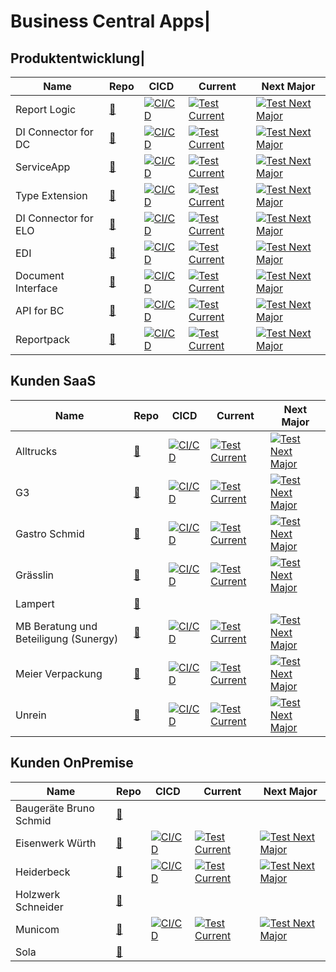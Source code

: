 # Business Central Apps|
## Produktentwicklung|
|Name|Repo|CICD|Current|Next Major|
|-------|-------|-------|-------|-------|
|Report Logic|[🔗](https://github.com/abilitygmbh/36487-ABILITY-GMBH-ERP-ABILITY.ReportLogic-ISV.git)|[![ CI/CD](https://github.com/abilitygmbh/36487-ABILITY-GMBH-ERP-ABILITY.ReportLogic-ISV/actions/workflows/CICD.yaml/badge.svg)](https://github.com/abilitygmbh/36487-ABILITY-GMBH-ERP-ABILITY.ReportLogic-ISV/actions/workflows/CICD.yaml)|[![ Test Current](https://github.com/abilitygmbh/36487-ABILITY-GMBH-ERP-ABILITY.ReportLogic-ISV/actions/workflows/Current.yaml/badge.svg)](https://github.com/abilitygmbh/36487-ABILITY-GMBH-ERP-ABILITY.ReportLogic-ISV/actions/workflows/Current.yaml)|[![ Test Next Major](https://github.com/abilitygmbh/36487-ABILITY-GMBH-ERP-ABILITY.ReportLogic-ISV/actions/workflows/NextMajor.yaml/badge.svg)](https://github.com/abilitygmbh/36487-ABILITY-GMBH-ERP-ABILITY.ReportLogic-ISV/actions/workflows/NextMajor.yaml)|
|DI Connector for DC|[🔗](https://github.com/abilitygmbh/36487-ABILITY-GMBH-ERP-BC-ISV-DI-Connector-for-Document-Capture.git)|[![ CI/CD](https://github.com/abilitygmbh/36487-ABILITY-GMBH-ERP-BC-ISV-DI-Connector-for-Document-Capture/actions/workflows/CICD.yaml/badge.svg)](https://github.com/abilitygmbh/36487-ABILITY-GMBH-ERP-BC-ISV-DI-Connector-for-Document-Capture/actions/workflows/CICD.yaml)|[![ Test Current](https://github.com/abilitygmbh/36487-ABILITY-GMBH-ERP-BC-ISV-DI-Connector-for-Document-Capture/actions/workflows/Current.yaml/badge.svg)](https://github.com/abilitygmbh/36487-ABILITY-GMBH-ERP-BC-ISV-DI-Connector-for-Document-Capture/actions/workflows/Current.yaml)|[![ Test Next Major](https://github.com/abilitygmbh/36487-ABILITY-GMBH-ERP-BC-ISV-DI-Connector-for-Document-Capture/actions/workflows/NextMajor.yaml/badge.svg)](https://github.com/abilitygmbh/36487-ABILITY-GMBH-ERP-BC-ISV-DI-Connector-for-Document-Capture/actions/workflows/NextMajor.yaml)|
|ServiceApp|[🔗](https://github.com/abilitygmbh/36487-ABILITY-GMBH-ERP-ISV-Ability-ServiceApp.git)|[![ CI/CD](https://github.com/abilitygmbh/36487-ABILITY-GMBH-ERP-ISV-Ability-ServiceApp/actions/workflows/CICD.yaml/badge.svg)](https://github.com/abilitygmbh/36487-ABILITY-GMBH-ERP-ISV-Ability-ServiceApp/actions/workflows/CICD.yaml)|[![ Test Current](https://github.com/abilitygmbh/36487-ABILITY-GMBH-ERP-ISV-Ability-ServiceApp/actions/workflows/Current.yaml/badge.svg)](https://github.com/abilitygmbh/36487-ABILITY-GMBH-ERP-ISV-Ability-ServiceApp/actions/workflows/Current.yaml)|[![ Test Next Major](https://github.com/abilitygmbh/36487-ABILITY-GMBH-ERP-ISV-Ability-ServiceApp/actions/workflows/NextMajor.yaml/badge.svg)](https://github.com/abilitygmbh/36487-ABILITY-GMBH-ERP-ISV-Ability-ServiceApp/actions/workflows/NextMajor.yaml)|
|Type Extension|[🔗](https://github.com/abilitygmbh/36487-ABILITY-GMBH-ERP-BC-ISV-TYPE-EXTENSION.git)|[![ CI/CD](https://github.com/abilitygmbh/36487-ABILITY-GMBH-ERP-BC-ISV-TYPE-EXTENSION/actions/workflows/CICD.yaml/badge.svg)](https://github.com/abilitygmbh/36487-ABILITY-GMBH-ERP-BC-ISV-TYPE-EXTENSION/actions/workflows/CICD.yaml)|[![ Test Current](https://github.com/abilitygmbh/36487-ABILITY-GMBH-ERP-BC-ISV-TYPE-EXTENSION/actions/workflows/Current.yaml/badge.svg)](https://github.com/abilitygmbh/36487-ABILITY-GMBH-ERP-BC-ISV-TYPE-EXTENSION/actions/workflows/Current.yaml)|[![ Test Next Major](https://github.com/abilitygmbh/36487-ABILITY-GMBH-ERP-BC-ISV-TYPE-EXTENSION/actions/workflows/NextMajor.yaml/badge.svg)](https://github.com/abilitygmbh/36487-ABILITY-GMBH-ERP-BC-ISV-TYPE-EXTENSION/actions/workflows/NextMajor.yaml)|
|DI Connector for ELO|[🔗](https://github.com/abilitygmbh/36487-ABILITY-GMBH-ERP-BC-ISV-DI-Connector-for-ELO.git)|[![ CI/CD](https://github.com/abilitygmbh/36487-ABILITY-GMBH-ERP-BC-ISV-DI-Connector-for-ELO/actions/workflows/CICD.yaml/badge.svg)](https://github.com/abilitygmbh/36487-ABILITY-GMBH-ERP-BC-ISV-DI-Connector-for-ELO/actions/workflows/CICD.yaml)|[![ Test Current](https://github.com/abilitygmbh/36487-ABILITY-GMBH-ERP-BC-ISV-DI-Connector-for-ELO/actions/workflows/Current.yaml/badge.svg)](https://github.com/abilitygmbh/36487-ABILITY-GMBH-ERP-BC-ISV-DI-Connector-for-ELO/actions/workflows/Current.yaml)|[![ Test Next Major](https://github.com/abilitygmbh/36487-ABILITY-GMBH-ERP-BC-ISV-DI-Connector-for-ELO/actions/workflows/NextMajor.yaml/badge.svg)](https://github.com/abilitygmbh/36487-ABILITY-GMBH-ERP-BC-ISV-DI-Connector-for-ELO/actions/workflows/NextMajor.yaml)|
|EDI|[🔗](https://github.com/abilitygmbh/36487-ABILITY-GMBH-ERP-ABILITY.EDI-ISV.git)|[![ CI/CD](https://github.com/abilitygmbh/36487-ABILITY-GMBH-ERP-ABILITY.EDI-ISV/actions/workflows/CICD.yaml/badge.svg)](https://github.com/abilitygmbh/36487-ABILITY-GMBH-ERP-ABILITY.EDI-ISV/actions/workflows/CICD.yaml)|[![ Test Current](https://github.com/abilitygmbh/36487-ABILITY-GMBH-ERP-ABILITY.EDI-ISV/actions/workflows/Current.yaml/badge.svg)](https://github.com/abilitygmbh/36487-ABILITY-GMBH-ERP-ABILITY.EDI-ISV/actions/workflows/Current.yaml)|[![ Test Next Major](https://github.com/abilitygmbh/36487-ABILITY-GMBH-ERP-ABILITY.EDI-ISV/actions/workflows/NextMajor.yaml/badge.svg)](https://github.com/abilitygmbh/36487-ABILITY-GMBH-ERP-ABILITY.EDI-ISV/actions/workflows/NextMajor.yaml)|
|Document Interface|[🔗](https://github.com/abilitygmbh/36487-ABILITY-GMBH-ERP-ISV-Ability-Document-Interface.git)|[![ CI/CD](https://github.com/abilitygmbh/36487-ABILITY-GMBH-ERP-ISV-Ability-Document-Interface/actions/workflows/CICD.yaml/badge.svg)](https://github.com/abilitygmbh/36487-ABILITY-GMBH-ERP-ISV-Ability-Document-Interface/actions/workflows/CICD.yaml)|[![ Test Current](https://github.com/abilitygmbh/36487-ABILITY-GMBH-ERP-ISV-Ability-Document-Interface/actions/workflows/Current.yaml/badge.svg)](https://github.com/abilitygmbh/36487-ABILITY-GMBH-ERP-ISV-Ability-Document-Interface/actions/workflows/Current.yaml)|[![ Test Next Major](https://github.com/abilitygmbh/36487-ABILITY-GMBH-ERP-ISV-Ability-Document-Interface/actions/workflows/NextMajor.yaml/badge.svg)](https://github.com/abilitygmbh/36487-ABILITY-GMBH-ERP-ISV-Ability-Document-Interface/actions/workflows/NextMajor.yaml)|
|API for BC|[🔗](https://github.com/abilitygmbh/36487-ABILITY-GMBH-ERP-ABILITY.API-for-BC-ISV.git)|[![ CI/CD](https://github.com/abilitygmbh/36487-ABILITY-GMBH-ERP-ABILITY.API-for-BC-ISV/actions/workflows/CICD.yaml/badge.svg)](https://github.com/abilitygmbh/36487-ABILITY-GMBH-ERP-ABILITY.API-for-BC-ISV/actions/workflows/CICD.yaml)|[![ Test Current](https://github.com/abilitygmbh/36487-ABILITY-GMBH-ERP-ABILITY.API-for-BC-ISV/actions/workflows/Current.yaml/badge.svg)](https://github.com/abilitygmbh/36487-ABILITY-GMBH-ERP-ABILITY.API-for-BC-ISV/actions/workflows/Current.yaml)|[![ Test Next Major](https://github.com/abilitygmbh/36487-ABILITY-GMBH-ERP-ABILITY.API-for-BC-ISV/actions/workflows/NextMajor.yaml/badge.svg)](https://github.com/abilitygmbh/36487-ABILITY-GMBH-ERP-ABILITY.API-for-BC-ISV/actions/workflows/NextMajor.yaml)|
|Reportpack|[🔗](https://github.com/abilitygmbh/36487-ABILITY-GMBH-ERP-ABILITY.Reportpack-ISV.git)|[![ CI/CD](https://github.com/abilitygmbh/36487-ABILITY-GMBH-ERP-ABILITY.Reportpack-ISV/actions/workflows/CICD.yaml/badge.svg)](https://github.com/abilitygmbh/36487-ABILITY-GMBH-ERP-ABILITY.Reportpack-ISV/actions/workflows/CICD.yaml)|[![ Test Current](https://github.com/abilitygmbh/36487-ABILITY-GMBH-ERP-ABILITY.Reportpack-ISV/actions/workflows/Current.yaml/badge.svg)](https://github.com/abilitygmbh/36487-ABILITY-GMBH-ERP-ABILITY.Reportpack-ISV/actions/workflows/Current.yaml)|[![ Test Next Major](https://github.com/abilitygmbh/36487-ABILITY-GMBH-ERP-ABILITY.Reportpack-ISV/actions/workflows/NextMajor.yaml/badge.svg)](https://github.com/abilitygmbh/36487-ABILITY-GMBH-ERP-ABILITY.Reportpack-ISV/actions/workflows/NextMajor.yaml)|
## Kunden SaaS
|Name|Repo|CICD|Current|Next Major|
|-------|-------|-------|-------|-------|
|Alltrucks|[🔗](https://github.com/abilitygmbh/50925-ALLTRUCKS-ERP-BC.git)|[![ CI/CD](https://github.com/abilitygmbh/50925-ALLTRUCKS-ERP-BC/actions/workflows/CICD.yaml/badge.svg)](https://github.com/abilitygmbh/50925-ALLTRUCKS-ERP-BC/actions/workflows/CICD.yaml)|[![ Test Current](https://github.com/abilitygmbh/50925-ALLTRUCKS-ERP-BC/actions/workflows/Current.yaml/badge.svg)](https://github.com/abilitygmbh/50925-ALLTRUCKS-ERP-BC/actions/workflows/Current.yaml)|[![ Test Next Major](https://github.com/abilitygmbh/50925-ALLTRUCKS-ERP-BC/actions/workflows/NextMajor.yaml/badge.svg)](https://github.com/abilitygmbh/50925-ALLTRUCKS-ERP-BC/actions/workflows/NextMajor.yaml)|
|G3|[🔗](https://github.com/abilitygmbh/50578-G3-ERP-BC.git)|[![ CI/CD](https://github.com/abilitygmbh/50578-G3-ERP-BC/actions/workflows/CICD.yaml/badge.svg)](https://github.com/abilitygmbh/50578-G3-ERP-BC/actions/workflows/CICD.yaml)|[![ Test Current](https://github.com/abilitygmbh/50578-G3-ERP-BC/actions/workflows/Current.yaml/badge.svg)](https://github.com/abilitygmbh/50578-G3-ERP-BC/actions/workflows/Current.yaml)|[![ Test Next Major](https://github.com/abilitygmbh/50578-G3-ERP-BC/actions/workflows/NextMajor.yaml/badge.svg)](https://github.com/abilitygmbh/50578-G3-ERP-BC/actions/workflows/NextMajor.yaml)|
|Gastro Schmid|[🔗](https://github.com/abilitygmbh/49718-GASTRO-SCHMID-ERP-BC.git)|[![ CI/CD](https://github.com/abilitygmbh/49718-GASTRO-SCHMID-ERP-BC/actions/workflows/CICD.yaml/badge.svg)](https://github.com/abilitygmbh/49718-GASTRO-SCHMID-ERP-BC/actions/workflows/CICD.yaml)|[![ Test Current](https://github.com/abilitygmbh/49718-GASTRO-SCHMID-ERP-BC/actions/workflows/Current.yaml/badge.svg)](https://github.com/abilitygmbh/49718-GASTRO-SCHMID-ERP-BC/actions/workflows/Current.yaml)|[![ Test Next Major](https://github.com/abilitygmbh/49718-GASTRO-SCHMID-ERP-BC/actions/workflows/NextMajor.yaml/badge.svg)](https://github.com/abilitygmbh/49718-GASTRO-SCHMID-ERP-BC/actions/workflows/NextMajor.yaml)|
|Grässlin|[🔗](https://github.com/abilitygmbh/36027-GRAESSLIN-ERP-BC.git)|[![ CI/CD](https://github.com/abilitygmbh/36027-GRAESSLIN-ERP-BC/actions/workflows/CICD.yaml/badge.svg)](https://github.com/abilitygmbh/36027-GRAESSLIN-ERP-BC/actions/workflows/CICD.yaml)|[![ Test Current](https://github.com/abilitygmbh/36027-GRAESSLIN-ERP-BC/actions/workflows/Current.yaml/badge.svg)](https://github.com/abilitygmbh/36027-GRAESSLIN-ERP-BC/actions/workflows/Current.yaml)|[![ Test Next Major](https://github.com/abilitygmbh/36027-GRAESSLIN-ERP-BC/actions/workflows/NextMajor.yaml/badge.svg)](https://github.com/abilitygmbh/36027-GRAESSLIN-ERP-BC/actions/workflows/NextMajor.yaml)|
|Lampert|[🔗](https://github.com/abilitygmbh/57751-KABEL-TV-LAMPERT-GMBH-CO-KG-ERP-BC23.git)||||
|MB Beratung und Beteiligung (Sunergy)|[🔗](https://github.com/abilitygmbh/58237-MB-Beratung-ERP-BC.git)|[![ CI/CD](https://github.com/abilitygmbh/58237-MB-Beratung-ERP-BC/actions/workflows/CICD.yaml/badge.svg)](https://github.com/abilitygmbh/58237-MB-Beratung-ERP-BC/actions/workflows/CICD.yaml)|[![ Test Current](https://github.com/abilitygmbh/58237-MB-Beratung-ERP-BC/actions/workflows/Current.yaml/badge.svg)](https://github.com/abilitygmbh/58237-MB-Beratung-ERP-BC/actions/workflows/Current.yaml)|[![ Test Next Major](https://github.com/abilitygmbh/58237-MB-Beratung-ERP-BC/actions/workflows/NextMajor.yaml/badge.svg)](https://github.com/abilitygmbh/58237-MB-Beratung-ERP-BC/actions/workflows/NextMajor.yaml)|
|Meier Verpackung|[🔗](https://github.com/abilitygmbh/58177-MEIER-VERPACKUNGEN-GMBH-ERP-BC.git)|[![ CI/CD](https://github.com/abilitygmbh/58177-MEIER-VERPACKUNGEN-GMBH-ERP-BC/actions/workflows/CICD.yaml/badge.svg)](https://github.com/abilitygmbh/58177-MEIER-VERPACKUNGEN-GMBH-ERP-BC/actions/workflows/CICD.yaml)|[![ Test Current](https://github.com/abilitygmbh/58177-MEIER-VERPACKUNGEN-GMBH-ERP-BC/actions/workflows/Current.yaml/badge.svg)](https://github.com/abilitygmbh/58177-MEIER-VERPACKUNGEN-GMBH-ERP-BC/actions/workflows/Current.yaml)|[![ Test Next Major](https://github.com/abilitygmbh/58177-MEIER-VERPACKUNGEN-GMBH-ERP-BC/actions/workflows/NextMajor.yaml/badge.svg)](https://github.com/abilitygmbh/58177-MEIER-VERPACKUNGEN-GMBH-ERP-BC/actions/workflows/NextMajor.yaml)|
|Unrein|[🔗](https://github.com/abilitygmbh/49876-UNREIN-ERP-BC.git)|[![ CI/CD](https://github.com/abilitygmbh/49876-UNREIN-ERP-BC/actions/workflows/CICD.yaml/badge.svg)](https://github.com/abilitygmbh/49876-UNREIN-ERP-BC/actions/workflows/CICD.yaml)|[![ Test Current](https://github.com/abilitygmbh/49876-UNREIN-ERP-BC/actions/workflows/Current.yaml/badge.svg)](https://github.com/abilitygmbh/49876-UNREIN-ERP-BC/actions/workflows/Current.yaml)|[![ Test Next Major](https://github.com/abilitygmbh/49876-UNREIN-ERP-BC/actions/workflows/NextMajor.yaml/badge.svg)](https://github.com/abilitygmbh/49876-UNREIN-ERP-BC/actions/workflows/NextMajor.yaml)|
## Kunden OnPremise
|Name|Repo|CICD|Current|Next Major|
|-------|-------|-------|-------|-------|
|Baugeräte Bruno Schmid|[🔗](https://github.com/abilitygmbh/57274-BAUGERAETE-BRUNO-SCHMID-ERP-BC15.git)||||
|Eisenwerk Würth|[🔗](https://github.com/abilitygmbh/57554-EISENWERK-WUERTH-GMBH-ERP-BC.git)|[![ CI/CD](https://github.com/abilitygmbh/57554-EISENWERK-WUERTH-GMBH-ERP-BC/actions/workflows/CICD.yaml/badge.svg)](https://github.com/abilitygmbh/57554-EISENWERK-WUERTH-GMBH-ERP-BC/actions/workflows/CICD.yaml)|[![ Test Current](https://github.com/abilitygmbh/57554-EISENWERK-WUERTH-GMBH-ERP-BC/actions/workflows/Current.yaml/badge.svg)](https://github.com/abilitygmbh/57554-EISENWERK-WUERTH-GMBH-ERP-BC/actions/workflows/Current.yaml)|[![ Test Next Major](https://github.com/abilitygmbh/57554-EISENWERK-WUERTH-GMBH-ERP-BC/actions/workflows/NextMajor.yaml/badge.svg)](https://github.com/abilitygmbh/57554-EISENWERK-WUERTH-GMBH-ERP-BC/actions/workflows/NextMajor.yaml)|
|Heiderbeck|[🔗](https://github.com/abilitygmbh/57709-Heiderbeck-ERP-BC.git)|[![ CI/CD](https://github.com/abilitygmbh/57709-Heiderbeck-ERP-BC/actions/workflows/CICD.yaml/badge.svg)](https://github.com/abilitygmbh/57709-Heiderbeck-ERP-BC/actions/workflows/CICD.yaml)|[![ Test Current](https://github.com/abilitygmbh/57709-Heiderbeck-ERP-BC/actions/workflows/Current.yaml/badge.svg)](https://github.com/abilitygmbh/57709-Heiderbeck-ERP-BC/actions/workflows/Current.yaml)|[![ Test Next Major](https://github.com/abilitygmbh/57709-Heiderbeck-ERP-BC/actions/workflows/NextMajor.yaml/badge.svg)](https://github.com/abilitygmbh/57709-Heiderbeck-ERP-BC/actions/workflows/NextMajor.yaml)|
|Holzwerk Schneider|[🔗](https://github.com/abilitygmbh/57741-Holzwerk-Schneider-ERP-BC22.git)||||
|Municom|[🔗](https://github.com/abilitygmbh/37298-MUNICOM-ERP-BC.git)|[![ CI/CD](https://github.com/abilitygmbh/37298-MUNICOM-ERP-BC/actions/workflows/CICD.yaml/badge.svg)](https://github.com/abilitygmbh/37298-MUNICOM-ERP-BC/actions/workflows/CICD.yaml)|[![ Test Current](https://github.com/abilitygmbh/37298-MUNICOM-ERP-BC/actions/workflows/Current.yaml/badge.svg)](https://github.com/abilitygmbh/37298-MUNICOM-ERP-BC/actions/workflows/Current.yaml)|[![ Test Next Major](https://github.com/abilitygmbh/37298-MUNICOM-ERP-BC/actions/workflows/NextMajor.yaml/badge.svg)](https://github.com/abilitygmbh/37298-MUNICOM-ERP-BC/actions/workflows/NextMajor.yaml)|
|Sola|[🔗](https://github.com/abilitygmbh/49992-SOLA-ERP-BC14-Sola-MainExtension.git)||||
